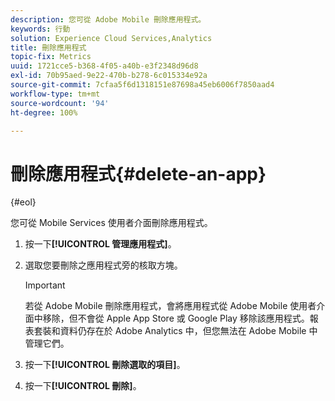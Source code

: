 ```yaml
---
description: 您可從 Adobe Mobile 刪除應用程式。
keywords: 行動
solution: Experience Cloud Services,Analytics
title: 刪除應用程式
topic-fix: Metrics
uuid: 1721cce5-b368-4f05-a40b-e3f2348d96d8
exl-id: 70b95aed-9e22-470b-b278-6c015334e92a
source-git-commit: 7cfaa5f6d1318151e87698a45eb6006f7850aad4
workflow-type: tm+mt
source-wordcount: '94'
ht-degree: 100%

---
```


# 刪除應用程式{#delete-an-app}

{#eol}

您可從 Mobile Services 使用者介面刪除應用程式。

1. 按一下&#x200B;**[!UICONTROL 管理應用程式]**。
1. 選取您要刪除之應用程式旁的核取方塊。

   >[!IMPORTANT]
   >
   >若從 Adobe Mobile 刪除應用程式，會將應用程式從 Adobe Mobile 使用者介面中移除，但不會從 Apple App Store 或 Google Play 移除該應用程式。報表套裝和資料仍存在於 Adobe Analytics 中，但您無法在 Adobe Mobile 中管理它們。

1. 按一下&#x200B;**[!UICONTROL 刪除選取的項目]**。
1. 按一下&#x200B;**[!UICONTROL 刪除]**。
